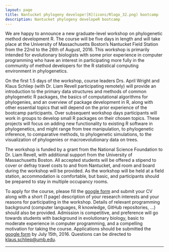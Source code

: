 ```yaml
---
layout: page
title: Nantucket phylogeny develope![R](icons/Rlogo_32.png) bootcamp
description: Nantucket phylogeny developeR bootcamp
---
```


We are happy to announce a new graduate-level workshop on phylogenetic method development R. The course will be five days in length and will take place at the University of Massachusetts Boston’s Nantucket Field Station from the 22nd to the 26th of August, 2016. This workshop is primarily intended for evolutionary biologists with some prior experience in computer programming who have an interest in participating more fully in the community of method developers for the R statistical computing environment in phylogenetics.
 
On the first 1.5 days of the workshop, course leaders Drs. April Wright and Klaus Schliep (with Dr. Liam Revell participating remotely) will provide an introduction to the primary data structures and methods of common phylogenetic R packages, the basics of computational algorithms for phylogenies, and an overview of package development in R, along with other essential topics that will depend on the prior experience of the bootcamp participants. Over subsequent workshop days participants will work in groups to develop small R packages on their chosen topics. These projects will focus on adding new functionality to existing R software in phylogenetics, and might range from tree manipulation, to phylogenetic inference, to comparative methods, to phylogenetic simulations, to the visualization of phylogenies or macroevolutionary data on trees. 

The workshop is funded by a grant from the National Science Foundation to Dr. Liam Revell, with additional support from the University of Massachusetts Boston. All accepted students will be offered a stipend to cover or defray travel costs to and from Nantucket, and room and board during the workshop will be provided. As the workshop will be held at a field station, accommodation is comfortable, but basic, and participants should be prepared to stay in multiple occupancy rooms. 

To apply for the course, please fill the [google form](http://goo.gl/forms/4m5ILAGfzRihe9jS2) and submit your CV along with a short (1 page) description of your research interests and your reasons for participating in the workshop. Details of relevant programming background (computer languages, R knowledge, GitHub repositories, ...) should also be provided. Admission is competitive, and preference will go towards students with background in evolutionary biology, basic to moderate experience in computer programming, and a compelling motivation for taking the course. Applications should be submitted the [google form](http://goo.gl/forms/4m5ILAGfzRihe9jS2) by July 15th, 2016. Questions can be directed to klaus.schliep@umb.edu.

---







